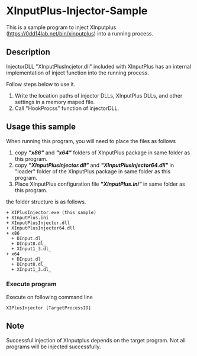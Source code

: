 # XInputPlus-Injector-Sample

This is a sample program to inject XInputplus (https://0dd14lab.net/bin/xinputplus) into a running process.

## Description
InjectorDLL "XInputPlusIncjetor.dll" included with XInputPlus has an internal implementation of inject function into the running process.  

Follow steps below to use it. 
  
1. Write the location paths of injector DLLs, XInputPlus DLLs, and other settings in a memory maped file.  
2. Call "HookProcss" function of injectorDLL.
   
## Usage this sample
When running this program, you will need to place the files as follows

1. copy  ***"x86"*** and ***"x64"*** folders of XInputPlus package in same folder as this program. 
2. copy ***"XInputPlusInjector.dll"*** and ***"XInputPlusInjector64.dll"*** in "loader" folder of the XInputPlus package in same folder as this program.
3. Place XInputPlus configuration file ***"XInputPlus.ini"*** in same folder as this program.

the folder structure is as follows.
~~~
+ XIPlusInjector.exe (this sample)
+ XInputPlus.ini
+ XInputPlusInjector.dll
+ XInputPlusInjector64.dll 
+ x86
  + DInput.dl_  
  + DInput8.dl_  
  + XInput1_3.dl_   
+ x64
  + DInput.dl_  
  + DInput8.dl_  
  + XInput1_3.dl_
~~~

### Execute program
Execute on following command line
~~~
XIPlusInjector [TargetProcessID]
~~~

## Note
Successful injection of XInputplus depends on the target program. Not all programs will be injected successfully.
